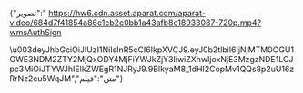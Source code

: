 {"تصویر":"
https://hw6.cdn.asset.aparat.com/aparat-video/684d7f41854a86e1cb2e0bb1a43afb8e18933087-720p.mp4?wmsAuthSign

\u003deyJhbGciOiJIUzI1NiIsInR5cCI6IkpXVCJ9.eyJ0b2tlbiI6IjNjMTM0OGU1OWE3NDM2ZTY2MjQxODY4MjFiYWJkZjY3IiwiZXhwIjoxNjE3MzgzNDE1LCJpc3MiOiJTYWJhIElkZWEgR1NJRyJ9.9BlkyaM8_1dHI2CopMv1QQs8p2uU16zRrNz2cu5WqJM","متن":"فیلم"}
